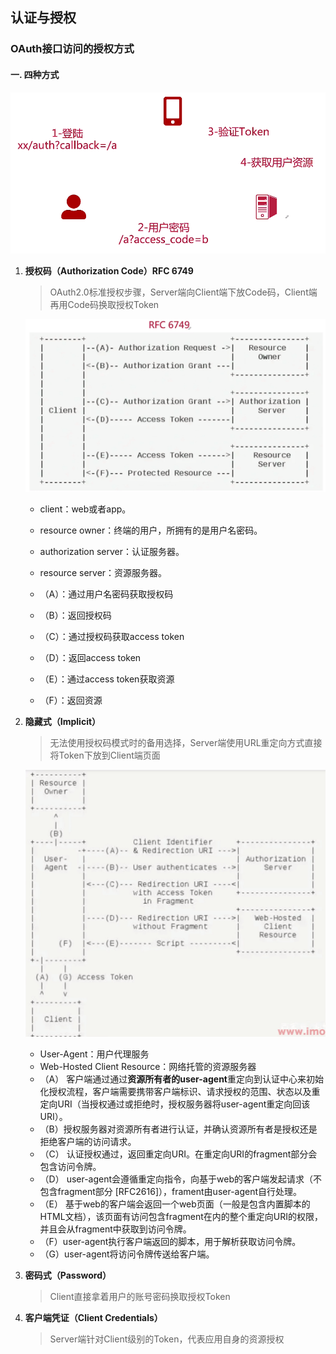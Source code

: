 

## 认证与授权

### OAuth接口访问的授权方式

#### 一. 四种方式

![image-20220114142330424](认证与授权.assets/image-20220114142330424.png)

1. **授权码（Authorization Code）RFC 6749**

   > OAuth2.0标准授权步骤，Server端向Client端下放Code码，Client端再用Code码换取授权Token

   ![image-20220114143717721](认证与授权.assets/image-20220114143717721.png)

   - client：web或者app。

   - resource owner：终端的用户，所拥有的是用户名密码。

   - authorization server：认证服务器。

   - resource server：资源服务器。

   - （A）：通过用户名密码获取授权码

   - （B）：返回授权码

   - （C）：通过授权码获取access token

   - （D）：返回access token

   - （E）：通过access token获取资源

   - （F）：返回资源

2. **隐藏式（Implicit）**

   > 无法使用授权码模式时的备用选择，Server端使用URL重定向方式直接将Token下放到Client端页面

   ![image-20220114145328223](认证与授权.assets/image-20220114145328223.png)

   - User-Agent：用户代理服务
   - Web-Hosted Client Resource：网络托管的资源服务器
   - （A） 客户端通过通过**资源所有者的user-agent**重定向到认证中心来初始化授权流程，客户端需要携带客户端标识、请求授权的范围、状态以及重定向URI（当授权通过或拒绝时，授权服务器将user-agent重定向回该URI）。
   - （B）授权服务器对资源所有者进行认证，并确认资源所有者是授权还是拒绝客户端的访问请求。
   - （C） 认证授权通过，返回重定向URI。在重定向URI的fragment部分会包含访问令牌。 
   - （D） user-agent会遵循重定向指令，向基于web的客户端发起请求（不包含fragment部分 [RFC2616]），frament由user-agent自行处理。
   - （E） 基于web的客户端会返回一个web页面（一般是包含内置脚本的HTML文档），该页面有访问包含fragment在内的整个重定向URI的权限，并且会从fragment中获取到访问令牌。
   - （F）user-agent执行客户端返回的脚本，用于解析获取访问令牌。
   - （G）user-agent将访问令牌传送给客户端。

3. **密码式（Password）**

   >Client直接拿着用户的账号密码换取授权Token

4. **客户端凭证（Client Credentials）**

   > Server端针对Client级别的Token，代表应用自身的资源授权
